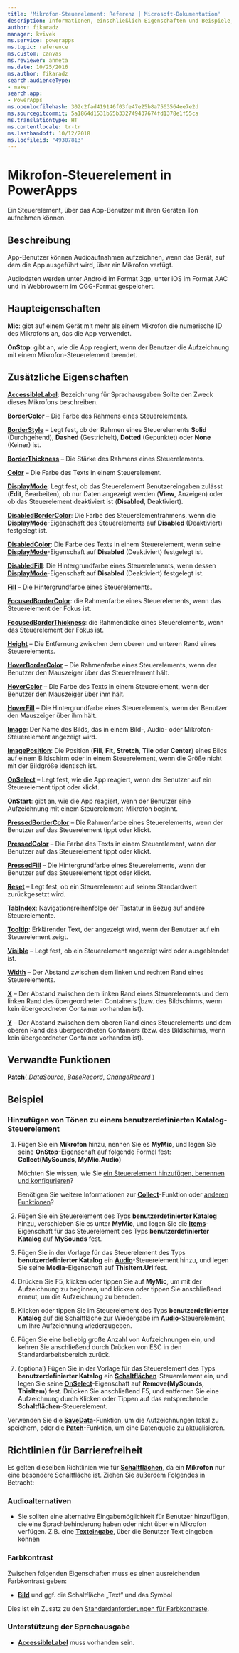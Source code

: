 ```yaml
---
title: 'Mikrofon-Steuerelement: Referenz | Microsoft-Dokumentation'
description: Informationen, einschließlich Eigenschaften und Beispiele, zum Mikrofon-Steuerelement
author: fikaradz
manager: kvivek
ms.service: powerapps
ms.topic: reference
ms.custom: canvas
ms.reviewer: anneta
ms.date: 10/25/2016
ms.author: fikaradz
search.audienceType:
- maker
search.app:
- PowerApps
ms.openlocfilehash: 302c2fad419146f03fe47e25b8a7563564ee7e2d
ms.sourcegitcommit: 5a1864d1531b55b332749437674fd1378e1f55ca
ms.translationtype: HT
ms.contentlocale: tr-tr
ms.lasthandoff: 10/12/2018
ms.locfileid: "49307813"
---
```

# <a name="microphone-control-in-powerapps"></a>Mikrofon-Steuerelement in PowerApps
Ein Steuerelement, über das App-Benutzer mit ihren Geräten Ton aufnehmen können.

## <a name="description"></a>Beschreibung
App-Benutzer können Audioaufnahmen aufzeichnen, wenn das Gerät, auf dem die App ausgeführt wird, über ein Mikrofon verfügt.

Audiodaten werden unter Android im Format 3gp, unter iOS im Format AAC und in Webbrowsern im OGG-Format gespeichert.

## <a name="key-properties"></a>Haupteigenschaften
**Mic**: gibt auf einem Gerät mit mehr als einem Mikrofon die numerische ID des Mikrofons an, das die App verwendet.

**OnStop**: gibt an, wie die App reagiert, wenn der Benutzer die Aufzeichnung mit einem Mikrofon-Steuerelement beendet.

## <a name="additional-properties"></a>Zusätzliche Eigenschaften
**[AccessibleLabel](properties-accessibility.md)**: Bezeichnung für Sprachausgaben Sollte den Zweck dieses Mikrofons beschreiben.

**[BorderColor](properties-color-border.md)** – Die Farbe des Rahmens eines Steuerelements.

**[BorderStyle](properties-color-border.md)** – Legt fest, ob der Rahmen eines Steuerelements **Solid** (Durchgehend), **Dashed** (Gestrichelt), **Dotted** (Gepunktet) oder **None** (Keiner) ist.

**[BorderThickness](properties-color-border.md)** – Die Stärke des Rahmens eines Steuerelements.

**[Color](properties-color-border.md)** – Die Farbe des Texts in einem Steuerelement.

**[DisplayMode](properties-core.md)**: Legt fest, ob das Steuerelement Benutzereingaben zulässt (**Edit**, Bearbeiten), ob nur Daten angezeigt werden (**View**, Anzeigen) oder ob das Steuerelement deaktiviert ist (**Disabled**, Deaktiviert).

**[DisabledBorderColor](properties-color-border.md)**: Die Farbe des Steuerelementrahmens, wenn die **[DisplayMode](properties-core.md)**-Eigenschaft des Steuerelements auf **Disabled** (Deaktiviert) festgelegt ist.

**[DisabledColor](properties-color-border.md)**: Die Farbe des Texts in einem Steuerelement, wenn seine **[DisplayMode](properties-core.md)**-Eigenschaft auf **Disabled** (Deaktiviert) festgelegt ist.

**[DisabledFill](properties-color-border.md)**: Die Hintergrundfarbe eines Steuerelements, wenn dessen **[DisplayMode](properties-core.md)**-Eigenschaft auf **Disabled** (Deaktiviert) festgelegt ist.

**[Fill](properties-color-border.md)** – Die Hintergrundfarbe eines Steuerelements.

**[FocusedBorderColor](properties-color-border.md)**: die Rahmenfarbe eines Steuerelements, wenn das Steuerelement der Fokus ist.

**[FocusedBorderThickness](properties-color-border.md)**: die Rahmendicke eines Steuerelements, wenn das Steuerelement der Fokus ist.

**[Height](properties-size-location.md)** – Die Entfernung zwischen dem oberen und unteren Rand eines Steuerelements.

**[HoverBorderColor](properties-color-border.md)** – Die Rahmenfarbe eines Steuerelements, wenn der Benutzer den Mauszeiger über das Steuerelement hält.

**[HoverColor](properties-color-border.md)** – Die Farbe des Texts in einem Steuerelement, wenn der Benutzer den Mauszeiger über ihm hält.

**[HoverFill](properties-color-border.md)** – Die Hintergrundfarbe eines Steuerelements, wenn der Benutzer den Mauszeiger über ihm hält.

**[Image](properties-visual.md)**: Der Name des Bilds, das in einem Bild-, Audio- oder Mikrofon-Steuerelement angezeigt wird.

**[ImagePosition](properties-visual.md)**: Die Position (**Fill**, **Fit**, **Stretch**, **Tile** oder **Center**) eines Bilds auf einem Bildschirm oder in einem Steuerelement, wenn die Größe nicht mit der Bildgröße identisch ist.

**[OnSelect](properties-core.md)** – Legt fest, wie die App reagiert, wenn der Benutzer auf ein Steuerelement tippt oder klickt.

**OnStart**: gibt an, wie die App reagiert, wenn der Benutzer eine Aufzeichnung mit einem Steuerelement-Mikrofon beginnt.

**[PressedBorderColor](properties-color-border.md)** – Die Rahmenfarbe eines Steuerelements, wenn der Benutzer auf das Steuerelement tippt oder klickt.

**[PressedColor](properties-color-border.md)** – Die Farbe des Texts in einem Steuerelement, wenn der Benutzer auf das Steuerelement tippt oder klickt.

**[PressedFill](properties-color-border.md)** – Die Hintergrundfarbe eines Steuerelements, wenn der Benutzer auf das Steuerelement tippt oder klickt.

**[Reset](properties-core.md)** – Legt fest, ob ein Steuerelement auf seinen Standardwert zurückgesetzt wird.

**[TabIndex](properties-accessibility.md)**: Navigationsreihenfolge der Tastatur in Bezug auf andere Steuerelemente.

**[Tooltip](properties-core.md)**: Erklärender Text, der angezeigt wird, wenn der Benutzer auf ein Steuerelement zeigt.

**[Visible](properties-core.md)** – Legt fest, ob ein Steuerelement angezeigt wird oder ausgeblendet ist.

**[Width](properties-size-location.md)** – Der Abstand zwischen dem linken und rechten Rand eines Steuerelements.

**[X](properties-size-location.md)** – Der Abstand zwischen dem linken Rand eines Steuerelements und dem linken Rand des übergeordneten Containers (bzw. des Bildschirms, wenn kein übergeordneter Container vorhanden ist).

**[Y](properties-size-location.md)** – Der Abstand zwischen dem oberen Rand eines Steuerelements und dem oberen Rand des übergeordneten Containers (bzw. des Bildschirms, wenn kein übergeordneter Container vorhanden ist).

## <a name="related-functions"></a>Verwandte Funktionen
[**Patch**( *DataSource*, *BaseRecord*, *ChangeRecord* )](../functions/function-patch.md)

## <a name="example"></a>Beispiel
### <a name="add-sounds-to-a-custom-gallery-control"></a>Hinzufügen von Tönen zu einem benutzerdefinierten Katalog-Steuerelement
1. Fügen Sie ein **Mikrofon** hinzu, nennen Sie es **MyMic**, und legen Sie seine **OnStop**-Eigenschaft auf folgende Formel fest:<br>
   **Collect(MySounds, MyMic.Audio)**

    Möchten Sie wissen, wie Sie [ein Steuerelement hinzufügen, benennen und konfigurieren](../add-configure-controls.md)?

    Benötigen Sie weitere Informationen zur **[Collect](../functions/function-clear-collect-clearcollect.md)**-Funktion oder [anderen Funktionen](../formula-reference.md)?
2. Fügen Sie ein Steuerelement des Typs **benutzerdefinierter Katalog** hinzu, verschieben Sie es unter **MyMic**, und legen Sie die **[Items](properties-core.md)**-Eigenschaft für das Steuerelement des Typs **benutzerdefinierter Katalog** auf **MySounds** fest.
3. Fügen Sie in der Vorlage für das Steuerelement des Typs **benutzerdefinierter Katalog** ein **[Audio](control-audio-video.md)**-Steuerelement hinzu, und legen Sie seine **Media**-Eigenschaft auf **ThisItem.Url** fest.
4. Drücken Sie F5, klicken oder tippen Sie auf **MyMic**, um mit der Aufzeichnung zu beginnen, und klicken oder tippen Sie anschließend erneut, um die Aufzeichnung zu beenden.
5. Klicken oder tippen Sie im Steuerelement des Typs **benutzerdefinierter Katalog** auf die Schaltfläche zur Wiedergabe im **[Audio](control-audio-video.md)**-Steuerelement, um Ihre Aufzeichnung wiederzugeben.
6. Fügen Sie eine beliebig große Anzahl von Aufzeichnungen ein, und kehren Sie anschließend durch Drücken von ESC in den Standardarbeitsbereich zurück.
7. (optional) Fügen Sie in der Vorlage für das Steuerelement des Typs **benutzerdefinierter Katalog** ein **[Schaltflächen](control-button.md)**-Steuerelement ein, und legen Sie seine  **[OnSelect](properties-core.md)**-Eigenschaft auf **Remove(MySounds, ThisItem)** fest. Drücken Sie anschließend F5, und entfernen Sie eine Aufzeichnung durch Klicken oder Tippen auf das entsprechende **Schaltflächen**-Steuerelement.

Verwenden Sie die  **[SaveData](../functions/function-savedata-loaddata.md)**-Funktion, um die Aufzeichnungen lokal zu speichern, oder die  **[Patch](../functions/function-patch.md)**-Funktion, um eine Datenquelle zu aktualisieren.


## <a name="accessibility-guidelines"></a>Richtlinien für Barrierefreiheit
Es gelten dieselben Richtlinien wie für **[Schaltflächen](control-button.md)**, da ein **Mikrofon** nur eine besondere Schaltfläche ist. Ziehen Sie außerdem Folgendes in Betracht:

### <a name="audio-alternatives"></a>Audioalternativen
* Sie sollten eine alternative Eingabemöglichkeit für Benutzer hinzufügen, die eine Sprachbehinderung haben oder nicht über ein Mikrofon verfügen. Z.B. eine **[Texteingabe](control-text-input.md)**, über die Benutzer Text eingeben können

### <a name="color-contrast"></a>Farbkontrast
Zwischen folgenden Eigenschaften muss es einen ausreichenden Farbkontrast geben:
* **[Bild](properties-visual.md)** und ggf. die Schaltfläche „Text“ und das Symbol

Dies ist ein Zusatz zu den [Standardanforderungen für Farbkontraste](../accessible-apps-color.md).

### <a name="screen-reader-support"></a>Unterstützung der Sprachausgabe
* **[AccessibleLabel](properties-accessibility.md)** muss vorhanden sein.
